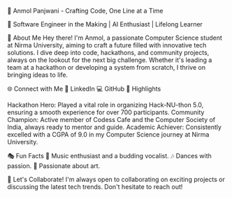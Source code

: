 👋 Anmol Panjwani - Crafting Code, One Line at a Time

🌟 Software Engineer in the Making | AI Enthusiast | Lifelong Learner

🚀 About Me
Hey there! I'm Anmol, a passionate Computer Science student at Nirma University, aiming to craft a future filled with innovative tech solutions. I dive deep into code, hackathons, and community projects, always on the lookout for the next big challenge. Whether it's leading a team at a hackathon or developing a system from scratch, I thrive on bringing ideas to life.

🌐 Connect with Me
💼 LinkedIn
💻 GitHub
🌟 Highlights

Hackathon Hero: Played a vital role in organizing Hack-NU-thon 5.0, ensuring a smooth experience for over 700 participants.
Community Champion: Active member of Codess Cafe and the Computer Society of India, always ready to mentor and guide.
Academic Achiever: Consistently excelled with a CGPA of 9.0 in my Computer Science journey at Nirma University.

🎭 Fun Facts
🎸 Music enthusiast and a budding vocalist.
🎶 Dances with passion.
🎨 Passionate about art.

🤝 Let's Collaborate!
I'm always open to collaborating on exciting projects or discussing the latest tech trends. Don't hesitate to reach out!
